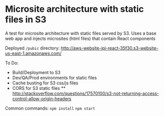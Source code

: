 # Microsite architecture with static files in S3 

A test for microsite architecture with static files served by S3. Uses a base web app and injects microsites (html files) that contain React components

Deployed `/pubic` directory:
http://aws-website-ipi-react-35f30.s3-website-us-east-1.amazonaws.com/

To Do:
* Build/Deployment to S3
* Dev/QA/Prod environments for static files
* Cache busting for S3 css/js files
* CORS for S3 static files
** http://stackoverflow.com/questions/17570100/s3-not-returning-access-control-allow-origin-headers

Common commands:
`npm install`
`npm start`